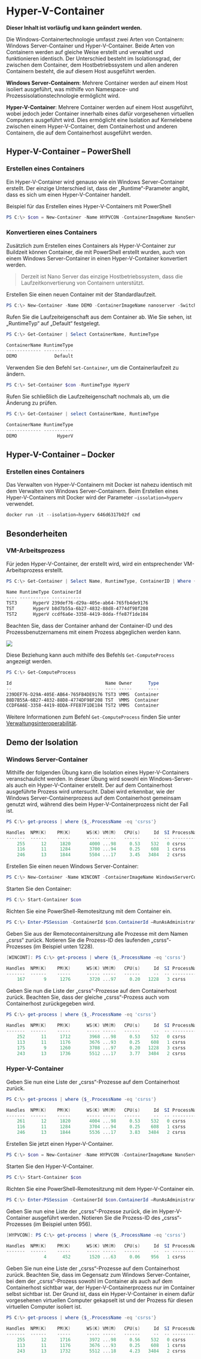 # Hyper-V-Container

**Dieser Inhalt ist vorläufig und kann geändert werden.**

Die Windows-Containertechnologie umfasst zwei Arten von Containern: Windows Server-Container und Hyper-V-Container. Beide Arten von Containern werden auf gleiche Weise erstellt und verwaltet und funktionieren identisch. Der Unterschied besteht im Isolationsgrad, der zwischen dem Container, dem Hostbetriebssystem und allen anderen Containern besteht, die auf diesem Host ausgeführt werden.

**Windows Server-Containern**: Mehrere Container werden auf einem Host isoliert ausgeführt, was mithilfe von Namespace- und Prozessisolationstechnologie ermöglicht wird.

**Hyper-V-Container**: Mehrere Container werden auf einem Host ausgeführt, wobei jedoch jeder Container innerhalb eines dafür vorgesehenen virtuellen Computers ausgeführt wird. Dies ermöglicht eine Isolation auf Kernelebene zwischen einem Hyper-V-Container, dem Containerhost und anderen Containern, die auf dem Containerhost ausgeführt werden.

## Hyper-V-Container – PowerShell

### Erstellen eines Containers

Ein Hyper-V-Container wird genauso wie ein Windows Server-Container erstellt. Der einzige Unterschied ist, dass der „Runtime“-Parameter angibt, dass es sich um einen Hyper-V-Container handelt.

Beispiel für das Erstellen eines Hyper-V-Containers mit PowerShell

```powershell
PS C:\> $con = New-Container -Name HYPVCON -ContainerImageName NanoServer -SwitchName "Virtual Switch" -RuntimeType HyperV
```

### Konvertieren eines Containers

Zusätzlich zum Erstellen eines Containers als Hyper-V-Container zur Buildzeit können Container, die mit PowerShell erstellt wurden, auch von einem Windows Server-Container in einen Hyper-V-Container konvertiert werden.

> Derzeit ist Nano Server das einzige Hostbetriebssystem, dass die Laufzeitkonvertierung von Containern unterstützt.

Erstellen Sie einen neuen Container mit der Standardlaufzeit.

```powershell
PS C:\> New-Container -Name DEMO -ContainerImageName nanoserver -SwitchName NAT
```
Rufen Sie die Laufzeiteigenschaft aus dem Container ab. Wie Sie sehen, ist „RuntimeTyp“ auf „Default“ festgelegt.

```powershell
PS C:\> Get-Container | Select ContainerName, RuntimeType

ContainerName RuntimeType
------------- -----------
DEMO              Default
```

Verwenden Sie den Befehl `Set-Container`, um die Containerlaufzeit zu ändern.

```powershell
PS C:\> Set-Container $con -RuntimeType HyperV
```

Rufen Sie schließlich die Laufzeiteigenschaft nochmals ab, um die Änderung zu prüfen.

```powershell
PS C:\> Get-Container | select ContainerName, RuntimeType

ContainerName RuntimeType
------------- -----------
DEMO               HyperV
```

## Hyper-V-Container – Docker

### Erstellen eines Containers

Das Verwalten von Hyper-V-Containern mit Docker ist nahezu identisch mit dem Verwalten von Windows Server-Containern. Beim Erstellen eines Hyper-V-Containers mit Docker wird der Parameter `–issolation=hyperv` verwendet.

```powershell
docker run -it --isolation=hyperv 646d6317b02f cmd
```

## Besonderheiten

### VM-Arbeitsprozess

Für jeden Hyper-V-Container, der erstellt wird, wird ein entsprechender VM-Arbeitsprozess erstellt.

```powershell
PS C:\> Get-Container | Select Name, RuntimeType, ContainerID | Where {$_.RuntimeType -eq 'Hyperv'}

Name RuntimeType ContainerId
---- ----------- -----------
TST3      HyperV 239def76-d29a-405e-ab64-765fb4de9176
TST       HyperV b8d7b55a-6b27-4832-88d8-4774df98f208
TST2      HyperV ccdf6a6e-3358-4419-8dda-ffe87f1de184
```

Beachten Sie, dass der Container anhand der Container-ID und des Prozessbenutzernamens mit einem Prozess abgeglichen werden kann.

![](media/process.png)

Diese Beziehung kann auch mithilfe des Befehls `Get-ComputeProcess` angezeigt werden.

```powershell
PS C:\> Get-ComputeProcess

Id                                   Name Owner      Type
--                                   ---- -----      ----
239DEF76-D29A-405E-AB64-765FB4DE9176 TST3 VMMS  Container
B8D7B55A-6B27-4832-88D8-4774DF98F208 TST  VMMS  Container
CCDF6A6E-3358-4419-8DDA-FFE87F1DE184 TST2 VMMS  Container
```

Weitere Informationen zum Befehl `Get-ComputeProcess` finden Sie unter [Verwaltungsinteroperabilität](./hcs_powershell.md).

## Demo der Isolation

### Windows Server-Container

Mithilfe der folgenden Übung kann die Isolation eines Hyper-V-Containers veranschaulicht werden. In dieser Übung wird sowohl ein Windows-Server- als auch ein Hyper-V-Container erstellt. Der auf dem Containerhost ausgeführte Prozess wird untersucht. Dabei wird erkennbar, wie der Windows Server-Containerprozess auf dem Containerhost gemeinsam genutzt wird, während dies beim Hyper-V-Containerprozess nicht der Fall ist.

```powershell
PS C:\> get-process | where {$_.ProcessName -eq 'csrss'}

Handles  NPM(K)    PM(K)      WS(K) VM(M)   CPU(s)     Id  SI ProcessName
-------  ------    -----      ----- -----   ------     --  -- -----------
    255      12     1820       4000 ...98     0.53    532   0 csrss
    116      11     1284       3700 ...94     0.25    608   1 csrss
    246      13     1844       5504 ...17     3.45   3484   2 csrss
```

Erstellen Sie einen neuen Windows Server-Container:

```powershell
PS C:\> New-Container -Name WINCONT -ContainerImageName WindowsServerCore -SwitchName "Virtual Switch"
```

Starten Sie den Container:

```powershell
PS C:\> Start-Container $con
```

Richten Sie eine PowerShell-Remotesitzung mit dem Container ein.

```powershell
PS C:\> Enter-PSSession -ContainerId $con.ContainerId –RunAsAdministrator
```

Geben Sie aus der Remotecontainersitzung alle Prozesse mit dem Namen „csrss“ zurück. Notieren Sie die Prozess-ID des laufenden „csrss“-Prozesses (im Beispiel unten 1228).

```powershell
[WINCONT]: PS C:\> get-process | where {$_.ProcessName -eq 'csrss'}

Handles  NPM(K)    PM(K)      WS(K) VM(M)   CPU(s)     Id  SI ProcessName
-------  ------    -----      ----- -----   ------     --  -- -----------
    167       9     1276       3720 ...97     0.20   1228   3 csrss
```

Geben Sie nun die Liste der „csrss“-Prozesse auf dem Containerhost zurück. Beachten Sie, dass der gleiche „csrss“-Prozess auch vom Containerhost zurückgegeben wird.

```powershell
PS C:\> get-process | where {$_.ProcessName -eq 'csrss'}

Handles  NPM(K)    PM(K)      WS(K) VM(M)   CPU(s)     Id  SI ProcessName
-------  ------    -----      ----- -----   ------     --  -- -----------
    252      11     1712       3968 ...98     0.53    532   0 csrss
    113      11     1176       3676 ...93     0.25    608   1 csrss
    175       9     1260       3708 ...97     0.20   1228   3 csrss
    243      13     1736       5512 ...17     3.77   3484   2 csrss
```
### Hyper-V-Container

Geben Sie nun eine Liste der „csrss“-Prozesse auf dem Containerhost zurück.

```powershell
PS C:\> get-process | where {$_.ProcessName -eq 'csrss'}

Handles  NPM(K)    PM(K)      WS(K) VM(M)   CPU(s)     Id  SI ProcessName
-------  ------    -----      ----- -----   ------     --  -- -----------
    261      12     1820       4004 ...98     0.53    532   0 csrss
    116      11     1284       3704 ...94     0.25    608   1 csrss
    246      13     1844       5536 ...17     3.83   3484   2 csrss
```

Erstellen Sie jetzt einen Hyper-V-Container.

```powershell
PS C:\> $con = New-Container -Name HYPVCON -ContainerImageName NanoServer -SwitchName "Virtual Switch" -RuntimeType HyperV
```

Starten Sie den Hyper-V-Container.

```powershell
PS C:\> Start-Container $con
```

Richten Sie eine PowerShell-Remotesitzung mit dem Hyper-V-Container ein.

```powershell
PS C:\> Enter-PSSession -ContainerId $con.ContainerId –RunAsAdministrator
```

Geben Sie nun eine Liste der „csrss“-Prozesse zurück, die im Hyper-V-Container ausgeführt werden. Notieren Sie die Prozess-ID des „csrss“-Prozesses (im Beispiel unten 956).

```powershell
[HYPVCON]: PS C:\> get-process | where {$_.ProcessName -eq 'csrss'}

Handles  NPM(K)    PM(K)      WS(K) VM(M)   CPU(s)     Id  SI ProcessName
-------  ------    -----      ----- -----   ------     --  -- -----------
              4      452       1520 ...63     0.06    956   1 csrss
```

Geben Sie nun eine Liste der „csrss“-Prozesse auf dem Containerhost zurück. Beachten Sie, dass im Gegensatz zum Windows Server-Container, bei dem der „csrss“-Prozess sowohl im Container als auch auf dem Containerhost sichtbar war, der Hyper-V-Containerprozess nur im Container selbst sichtbar ist. Der Grund ist, dass ein Hyper-V-Container in einem dafür vorgesehenen virtuellen Computer gekapselt ist und der Prozess für diesen virtuellen Computer isoliert ist.

```powershell
PS C:\> get-process | where {$_.ProcessName -eq 'csrss'}

Handles  NPM(K)    PM(K)      WS(K) VM(M)   CPU(s)     Id  SI ProcessName
-------  ------    -----      ----- -----   ------     --  -- -----------
    255      12     1716       3972 ...98     0.56    532   0 csrss
    113      11     1176       3676 ...93     0.25    608   1 csrss
    243      13     1732       5512 ...18     4.23   3484   2 csrss
```




